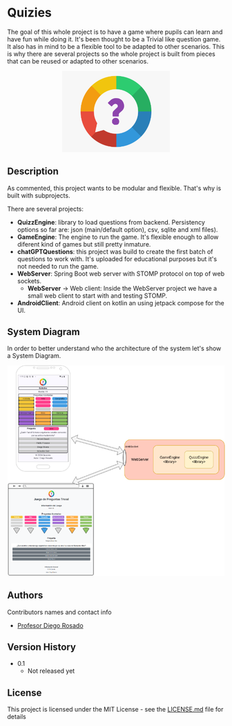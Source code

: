 # Quizies

The goal of this whole project is to have a game where pupils can learn and have fun while doing it.
It's been thought to be a Trivial like question game. It also has in mind to be a flexible tool to be adapted to other scenarios. This is why there are several projects so the whole project is built from pieces that can be reused or adapted to other scenarios.

<div align='center'>
  <img alt="Quizies logo" src="miscellaneous/logo/logo.png" width="250">
</div>


## Description

As commented, this project wants to be modular and flexible. That's why is built with subprojects.

There are several projects:
 * **QuizzEngine**: library to load questions from backend. Persistency options so far are: json (main/default option), csv, sqlite and xml files).
 * **GameEngine**: The engine to run the game. It's flexible enough to allow diferent kind of games but still pretty inmature.
 * **chatGPTQuestions**: this project was build to create the first batch of questions to work with. It's uploaded for educational purposes but it's not needed to run the game.
 * **WebServer**: Spring Boot web server with STOMP protocol on top of web sockets.
   * **WebServer** -> Web client: Inside the WebServer project we have a small web client to start with and testing STOMP.
 * **AndroidClient**: Android client on kotlin an using jetpack compose for the UI.


## System Diagram

In order to better understand who the architecture of the system let's show a System Diagram.

<div align='center'>
  <img alt="Quizies logo" src="miscellaneous/diagram/system_diagram.png" >
</div>

## Authors

Contributors names and contact info

* [Profesor Diego Rosado](https://github.com/ProfesorDiegoRosado)  


## Version History

* 0.1
    * Not released yet

## License

This project is licensed under the MIT License - see the [LICENSE.md](LICENSE.md) file for details

